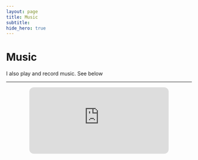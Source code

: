```yaml
---
layout: page
title: Music
subtitle: 
hide_hero: true
---
```


# Music

I also play and record music. See below

----



<p align="center">
<iframe style="border-radius:12px" src="https://open.spotify.com/embed/artist/2kG793hVMr5lljqDsP5G9O?utm_source=generator&theme=0" width="75%" height="180" frameBorder="0" allowfullscreen="" allow="autoplay; clipboard-write; encrypted-media; fullscreen; picture-in-picture" loading="lazy"></iframe>
</p>